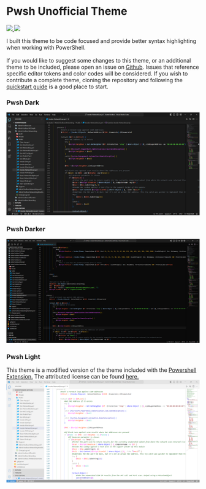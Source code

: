 # Pwsh Unofficial Theme

<p align="Left">
    <a href="https://github.com/TheTaylorLee/pwsh-theme-unofficial">
        <img src="https://img.shields.io/github/last-commit/thetaylorlee/pwsh-theme-unofficial/main?logo=github&label=Github%20Last%20Commit&link=https%3A%2F%2Fmarketplace.visualstudio.com%2Fitems%3FitemName%3DTheTaylorLee.pwsh-theme-unofficial">
    </a>
    <a href="https://marketplace.visualstudio.com/items?itemName=TheTaylorLee.pwsh-theme-unofficial">
        <img src="https://img.shields.io/visual-studio-marketplace/i/TheTaylorLee.pwsh-theme-unofficial?logo=visual-studio&label=Marketplace%20Installs">
    </a>
</p>

I built this theme to be code focused and provide better syntax highlighting when working with PowerShell.
<br></br>
If you would like to suggest some changes to this theme, or an additional theme to be included, please open an issue on [Github](https://github.com/TheTaylorLee/pwsh-theme-unofficial). Issues that reference specific editor tokens and color codes will be considered. If you wish to contribute a complete theme, cloning the repository and following the [quickstart guide](https://github.com/TheTaylorLee/pwsh-theme-unofficial/blob/main/vsc-extension-quickstart.md) is a good place to start.

### Pwsh Dark
![preview](https://raw.githubusercontent.com/TheTaylorLee/pwsh-theme-unofficial/main/assets/pwshdark/themepreview.png)

### Pwsh Darker
![preview](https://raw.githubusercontent.com/TheTaylorLee/pwsh-theme-unofficial/main/assets/pwshdarker/themepreview.png)

### Pwsh Light
This theme is a modified version of the theme included with the [Powershell Extension.](https://github.com/PowerShell/vscode-powershell) The attributed license can be found [here.](https://github.com/TheTaylorLee/pwsh-theme-unofficial/blob/main/assets/pwshlight/License)
![preview](https://raw.githubusercontent.com/TheTaylorLee/pwsh-theme-unofficial/main/assets/pwshlight/themepreview.png)
